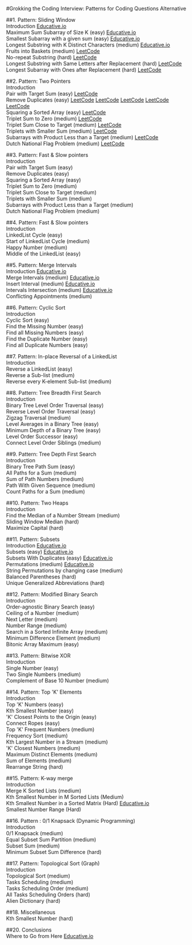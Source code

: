 #Grokking the Coding Interview: Patterns for Coding Questions Alternative

##1. Pattern: Sliding Window  
Introduction [Educative.io](https://www.educative.io/courses/grokking-the-coding-interview/7D5NNZWQ8Wr)  
Maximum Sum Subarray of Size K (easy) [Educative.io](https://www.educative.io/courses/grokking-the-coding-interview/JPKr0kqLGNP)  
Smallest Subarray with a given sum (easy) [Educative.io](https://www.educative.io/courses/grokking-the-coding-interview/7XMlMEQPnnQ)  
Longest Substring with K Distinct Characters (medium) [Educative.io](https://www.educative.io/courses/grokking-the-coding-interview/YQQwQMWLx80)  
Fruits into Baskets (medium) [LeetCode](https://leetcode.com/problems/fruit-into-baskets/)  
No-repeat Substring (hard) [LeetCode](https://leetcode.com/problems/longest-substring-without-repeating-characters/) <br/>
Longest Substring with Same Letters after Replacement (hard) [LeetCode](https://leetcode.com/problems/longest-repeating-character-replacement/)  
Longest Subarray with Ones after Replacement (hard) [LeetCode](https://leetcode.com/problems/max-consecutive-ones-iii/)  


##2. Pattern: Two Pointers  
Introduction  
Pair with Target Sum (easy) [LeetCode](https://leetcode.com/problems/two-sum/)  
Remove Duplicates (easy) [LeetCode](https://leetcode.com/problems/remove-duplicates-from-sorted-list/) [LeetCode](https://leetcode.com/problems/remove-duplicates-from-sorted-list-ii/) [LeetCode](https://leetcode.com/problems/remove-duplicates-from-sorted-array-ii/) [LeetCode](https://leetcode.com/problems/find-the-duplicate-number/) [LeetCode](https://leetcode.com/problems/duplicate-zeros/)    
Squaring a Sorted Array (easy) [LeetCode](https://leetcode.com/problems/squares-of-a-sorted-array/)  
Triplet Sum to Zero (medium) [LeetCode](https://leetcode.com/problems/3sum/)  
Triplet Sum Close to Target (medium) [LeetCode](https://leetcode.com/problems/3sum-closest/)    
Triplets with Smaller Sum (medium) [LeetCode](https://www.lintcode.com/problem/3sum-smaller/description)  
Subarrays with Product Less than a Target (medium) [LeetCode](https://leetcode.com/problems/subarray-product-less-than-k/)  
Dutch National Flag Problem (medium) [LeetCode](https://coderbyte.com/algorithm/dutch-national-flag-sorting-problem)  

##3. Pattern: Fast & Slow pointers  
Introduction  
Pair with Target Sum (easy)  
Remove Duplicates (easy)  
Squaring a Sorted Array (easy)  
Triplet Sum to Zero (medium)  
Triplet Sum Close to Target (medium)  
Triplets with Smaller Sum (medium)  
Subarrays with Product Less than a Target (medium)  
Dutch National Flag Problem (medium)  

##4. Pattern: Fast & Slow pointers  
Introduction  
LinkedList Cycle (easy)  
Start of LinkedList Cycle (medium)  
Happy Number (medium)  
Middle of the LinkedList (easy)  

##5. Pattern: Merge Intervals  
Introduction [Educative.io](https://www.educative.io/courses/grokking-the-coding-interview/3YVYvogqXpA)  
Merge Intervals (medium) [Educative.io](https://www.educative.io/courses/grokking-the-coding-interview/3jyVPKRA8yx)  
Insert Interval (medium) [Educative.io](https://www.educative.io/courses/grokking-the-coding-interview/3jKlyNMJPEM)  
Intervals Intersection (medium) [Educative.io](https://www.educative.io/courses/grokking-the-coding-interview/JExVVqRAN9D)  
Conflicting Appointments (medium)  

##6. Pattern: Cyclic Sort  
Introduction  
Cyclic Sort (easy)  
Find the Missing Number (easy)  
Find all Missing Numbers (easy)  
Find the Duplicate Number (easy)  
Find all Duplicate Numbers (easy)  

##7. Pattern: In-place Reversal of a LinkedList  
Introduction <br/>
Reverse a LinkedList (easy)<br/>
Reverse a Sub-list (medium)<br/>
Reverse every K-element Sub-list (medium)<br/>

##8. Pattern: Tree Breadth First Search<br/>
Introduction<br/>
Binary Tree Level Order Traversal (easy)<br/>
Reverse Level Order Traversal (easy)<br/>
Zigzag Traversal (medium)<br/>
Level Averages in a Binary Tree (easy)<br/>
Minimum Depth of a Binary Tree (easy)<br/>
Level Order Successor (easy)<br/>
Connect Level Order Siblings (medium)<br/>

##9. Pattern: Tree Depth First Search<br/>
Introduction<br/>
Binary Tree Path Sum (easy)<br/>
All Paths for a Sum (medium)<br/>
Sum of Path Numbers (medium)<br/>
Path With Given Sequence (medium)<br/>
Count Paths for a Sum (medium)<br/>


##10. Pattern: Two Heaps<br/>
Introduction<br/>
Find the Median of a Number Stream (medium)<br/>
Sliding Window Median (hard)<br/>
Maximize Capital (hard)<br/>

##11. Pattern: Subsets<br/>
Introduction [Educative.io](https://www.educative.io/courses/grokking-the-coding-interview/R87WmWYrELz)<br/>
Subsets (easy) [Educative.io](https://www.educative.io/courses/grokking-the-coding-interview/gx2OqlvEnWG)<br/>
Subsets With Duplicates (easy) [Educative.io](https://www.educative.io/courses/grokking-the-coding-interview/7npk3V3JQNr)<br/>
Permutations (medium) [Educative.io](https://www.educative.io/courses/grokking-the-coding-interview/B8R83jyN3KY)<br/>
String Permutations by changing case (medium)<br/>
Balanced Parentheses (hard)<br/>
Unique Generalized Abbreviations (hard)<br/>

##12. Pattern: Modified Binary Search<br/>
Introduction<br/>
Order-agnostic Binary Search (easy)<br/>
Ceiling of a Number (medium)<br/>
Next Letter (medium)<br/>
Number Range (medium)<br/>
Search in a Sorted Infinite Array (medium)<br/>
Minimum Difference Element (medium)<br/>
Bitonic Array Maximum (easy)<br/>

##13. Pattern: Bitwise XOR<br/>
Introduction<br/>
Single Number (easy)<br/>
Two Single Numbers (medium)<br/>
Complement of Base 10 Number (medium)<br/>

##14. Pattern: Top 'K' Elements<br/>
Introduction<br/>
Top 'K' Numbers (easy)<br/>
Kth Smallest Number (easy)<br/>
'K' Closest Points to the Origin (easy)<br/>
Connect Ropes (easy)<br/>
Top 'K' Frequent Numbers (medium)<br/>
Frequency Sort (medium)<br/>
Kth Largest Number in a Stream (medium)<br/>
'K' Closest Numbers (medium)<br/>
Maximum Distinct Elements (medium)<br/>
Sum of Elements (medium)<br/>
Rearrange String (hard)<br/>

##15. Pattern: K-way merge<br/>
Introduction<br/>
Merge K Sorted Lists (medium)<br/>
Kth Smallest Number in M Sorted Lists (Medium)<br/>
Kth Smallest Number in a Sorted Matrix (Hard) [Educative.io](https://www.educative.io/courses/grokking-the-coding-interview/x1NJVYKNvqz)<br/>
Smallest Number Range (Hard)<br/>

##16. Pattern : 0/1 Knapsack (Dynamic Programming)<br/>
Introduction<br/>
0/1 Knapsack (medium)<br/>
Equal Subset Sum Partition (medium)<br/>
Subset Sum (medium)<br/>
Minimum Subset Sum Difference (hard)<br/>

##17. Pattern: Topological Sort (Graph)<br/>
Introduction<br/>
Topological Sort (medium)<br/>
Tasks Scheduling (medium)<br/>
Tasks Scheduling Order (medium)<br/>
All Tasks Scheduling Orders (hard)<br/>
Alien Dictionary (hard)<br/>

##18. Miscellaneous<br/>
Kth Smallest Number (hard)<br/>

##20. Conclusions<br/>
Where to Go from Here [Educative.io](https://www.educative.io/courses/grokking-the-coding-interview/gx3j14p5Y3Y)
